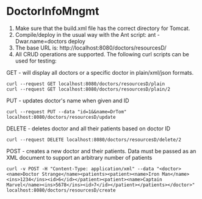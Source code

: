 # DoctorInfoMngmt
1. Make sure that the build.xml file has the correct directory for Tomcat. 
2. Compile/deploy in the usual way with the Ant script: ant -Dwar.name=doctors deploy
3. The base URL is: http://localhost:8080/doctors/resourcesD/
4. All CRUD operations are supported. The following curl scripts can be used for testing:

GET - will display all doctors or a specific doctor in plain/xml/json formats.

	curl --request GET localhost:8080/doctors/resourcesD/plain  
	curl --request GET localhost:8080/doctors/resourcesD/plain/2 

PUT - updates doctor's name when given and ID

	curl --request PUT --data "id=1&&name=DrTom" localhost:8080/doctors/resourcesD/update

DELETE - deletes doctor and all their patients based on doctor ID

	curl --request DELETE localhost:8080/doctors/resourcesD/delete/2

POST - creates a new doctor and their patients. Data must be passed as an XML document to support an arbitrary number of patients

	curl -v POST -H "Content-Type: application/xml" --data "<doctor><name>Doctor Strange</name><patients><patient><name>Iron Man</name><ins>1234</ins><id>6</id></patient><patient><name>Captain Marvel</name><ins>5678</ins><id>7</id></patient></patients></doctor>" localhost:8080/doctors/resourcesD/create

